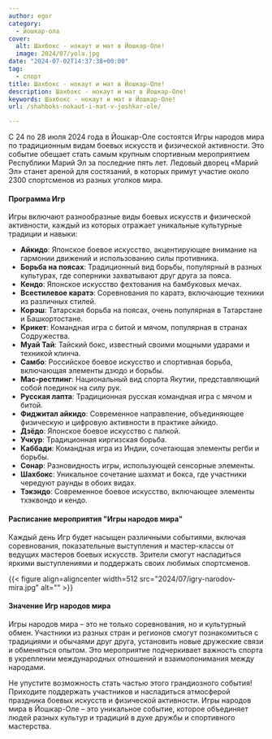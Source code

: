 ```yaml
---
author: egor
category:
  - йошкар-ола
cover:
  alt: Шахбокс - нокаут и мат в Йошкар-Оле!
  image: 2024/07/yola.jpg
date: "2024-07-02T14:37:38+00:00"
tag:
  - спорт
title: Шахбокс - нокаут и мат в Йошкар-Оле!
description: Шахбокс - нокаут и мат в Йошкар-Оле!
keywords: Шахбокс - нокаут и мат в Йошкар-Оле!
url: /shahboks-nokaut-i-mat-v-joshkar-ole/

---
```

С 24 по 28 июля 2024 года в Йошкар-Оле состоятся Игры народов мира по традиционным видам боевых искусств и физической активности. Это событие обещает стать самым крупным спортивным мероприятием Республики Марий Эл за последние пять лет. Ледовый дворец «Марий Эл» станет ареной для состязаний, в которых примут участие около 2300 спортсменов из разных уголков мира.

#### Программа Игр

Игры включают разнообразные виды боевых искусств и физической активности, каждый из которых отражает уникальные культурные традиции и навыки:

- **Айкидо**: Японское боевое искусство, акцентирующее внимание на гармонии движений и использованию силы противника.
- **Борьба на поясах**: Традиционный вид борьбы, популярный в разных культурах, где соперники захватывают друг друга за пояса.
- **Кендо**: Японское искусство фехтования на бамбуковых мечах.
- **Всестилевое каратэ**: Соревнования по каратэ, включающие техники из различных стилей.
- **Корэш**: Татарская борьба на поясах, очень популярная в Татарстане и Башкортостане.
- **Крикет**: Командная игра с битой и мячом, популярная в странах Содружества.
- **Муай Тай**: Тайский бокс, известный своими мощными ударами и техникой клинча.
- **Самбо**: Российское боевое искусство и спортивная борьба, включающая элементы дзюдо и борьбы.
- **Мас-рестлинг**: Национальный вид спорта Якутии, представляющий собой поединок на силу рук.
- **Русская лапта**: Традиционная русская командная игра с мячом и битой.
- **Фиджитал айкидо**: Современное направление, объединяющее физическую и цифровую активности в практике айкидо.
- **Дзёдо**: Японское боевое искусство с палкой.
- **Учкур**: Традиционная киргизская борьба.
- **Каббади**: Командная игра из Индии, сочетающая элементы регби и борьбы.
- **Сонар**: Разновидность игры, использующей сенсорные элементы.
- **Шахбокс**: Уникальное сочетание шахмат и бокса, где участники чередуют раунды в обоих видах.
- **Тэкэндо**: Современное боевое искусство, включающее элементы тхэквондо и кендо.

#### Расписание мероприятия "Игры народов мира"

Каждый день Игр будет насыщен различными событиями, включая соревнования, показательные выступления и мастер-классы от ведущих мастеров боевых искусств. Зрители смогут насладиться яркими выступлениями и поддержать своих любимых спортсменов.

{{< figure align=aligncenter width=512 src="2024/07/igry-narodov-mira.jpg" alt="" >}}

#### Значение Игр народов мира

Игры народов мира – это не только соревнования, но и культурный обмен. Участники из разных стран и регионов смогут познакомиться с традициями и обычаями друг друга, установить новые дружеские связи и обменяться опытом. Это мероприятие подчеркивает важность спорта в укреплении международных отношений и взаимопонимания между народами.

Не упустите возможность стать частью этого грандиозного события! Приходите поддержать участников и насладиться атмосферой праздника боевых искусств и физической активности. Игры народов мира в Йошкар-Оле – это уникальное событие, которое объединяет людей разных культур и традиций в духе дружбы и спортивного мастерства.
